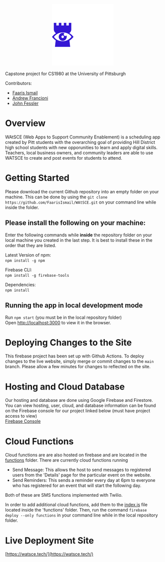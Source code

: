 <p align="center">
     <img src="src/logo-white-text.png"/>
</p>
    
Capstone project for CS1980 at the University of Pittsburgh

Contributors:

* [Faaris Ismail](https://github.com/FaarisIsmail)
* [Andrew Francioni](https://github.com/ajf109)
* [John Fessler](https://github.com/Avaex)

# Overview

WAtSCE (Web Apps to Support Community Enablement) is a scheduling app created by Pitt students with the overarching goal of providing Hill District high school students with new opporunities to learn and apply digital skills. Teachers, local business owners, and community leaders are able to use WATSCE to create and post events for students to attend.

# Getting Started
Please download the current Github repository into an empty folder on your machine. This can be done by using the `git clone https://github.com/FaarisIsmail/WAtSCE.git` on your command line while inside the folder.

## Please install the following on your machine:  
Enter the following commands while **inside** the repository folder on your local machine you created in the last step. It is best to install these in the order that they are listed. 

Latest Version of npm:  
`npm install -g npm`

Firebase CLI:  
`npm install -g firebase-tools`

Dependencies:  
``npm install``

## Running the app in local development mode
Run `npm start` (you must be in the local repository folder)  
Open [http://localhost:3000](http://localhost:3000) to view it in the browser.

# Deploying Changes to the Site
This firebase project has been set up with Github Actions. To deploy changes to the live website, simply merge or commit changes to the `main` branch. Please allow a few minutes for changes to reflected on the site.

# Hosting and Cloud Database
Our hosting and database are done using Google Firebase and Firestore. You can view hosting, user, cloud, and database information can be found on the Firebase console for our project linked below (must have project access to view)  
[Firebase Console](https://console.firebase.google.com/project/cs1980/)

# Cloud Functions
Cloud functions are are also hosted on firebase and are located in the [functions](./functions) folder. There are currently cloud functions running
- Send Message: This allows the host to send messages to registered users from the 'Details' page for the particular event on the website.
- Send Reminders: This sends a reminder every day at 6pm to everyone who has registered for an event that will start the following day.

Both of these are SMS functions implemented with Twilio.

In order to add additional cloud functions, add them to the [index.js](./functions/index.js) file located inside the 'functions' folder. Then, run the command `firebase deploy --only functions` in your command line while in the local repository folder.

# Live Deployment Site
[https://watsce.tech/](https://watsce.tech/)
